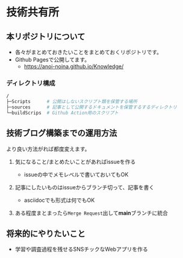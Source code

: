 # 技術共有所


## 本リポジトリについて

- 各々がまとめておきたいことをまとめておくリポジトリです。
- Github Pagesで公開してます。
    - https://anoi-noina.github.io/Knowledge/

### ディレクトリ構成

```bash
/
├─Scripts      # 公開はしないスクリプト類を保管する場所
├─sources      # 記事として公開するドキュメントを保管するするディレクトリ
└─buildScrips  # Github Action用のスクリプト
```


## 技術ブログ構築までの運用方法

より良い方法がれば都度変えます。

1. 気になること/まとめたいことがあればissueを作る
    - issueの中でメモレベルで書いておいてもOK

2. 記事にしたいものはissueからブランチ切って、記事を書く
    - asciidocでも形式は何でもOK

3. ある程度まとまったら`Merge Request`出して**main**ブランチに統合


## 将来的にやりたいこと

- 学習や調査過程を残せるSNSチックなWebアプリを作る